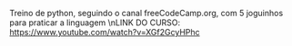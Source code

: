 Treino de python, seguindo o canal freeCodeCamp.org, com 5 joguinhos para praticar a linguagem
\nLINK DO CURSO: https://www.youtube.com/watch?v=XGf2GcyHPhc
